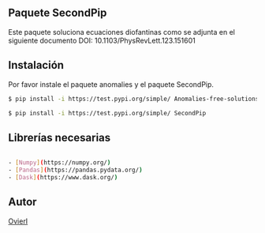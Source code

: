 ## Paquete SecondPip

Este paquete soluciona ecuaciones diofantinas como se adjunta en el siguiente documento DOI: 10.1103/PhysRevLett.123.151601

## Instalación
Por favor instale el paquete anomalies y el paquete SecondPip.
```bash
$ pip install -i https://test.pypi.org/simple/ Anomalies-free-solutions

$ pip install -i https://test.pypi.org/simple/ SecondPip
```
## Librerías necesarias
```bash

- [Numpy](https://numpy.org/)
- [Pandas](https://pandas.pydata.org/)
- [Dask](https://www.dask.org/)

```

## Autor
[OvierI](https://github.com/OvierI)
